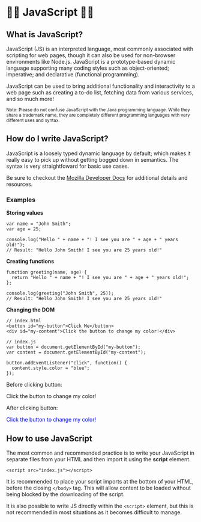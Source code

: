 # :star2::star2: JavaScript :star2::star2:

## What is JavaScript?

JavaScript (JS) is an interpreted language, most commonly associated with scripting for web pages, though it can also be used for non-browser environments like Node.js. JavaScript is a prototype-based dynamic language supporting many coding styles such as object-oriented; imperative; and declarative (functional programming).

JavaScript can be used to bring additional functionality and interactivity to a web page such as creating a to-do list, fetching data from various services, and so much more!

<small>Note: Please do not confuse JavaScript with the Java programming language. While they share a trademark name, they are completely different programming languages with very different uses and syntax.</small>

## How do I write JavaScript?

JavaScript is a loosely typed dynamic language by default; which makes it really easy to pick up without getting bogged down in semantics. The syntax is very straightfoward for basic use cases.

Be sure to checkout the [Mozilla Developer Docs](https://developer.mozilla.org/en-US/docs/Web/JavaScript#Tutorials) for additional details and resources.

### Examples

**Storing values**
```
var name = "John Smith";
var age = 25;

console.log("Hello " + name + "! I see you are " + age + " years old!");
// Result: "Hello John Smith! I see you are 25 years old!"
```

**Creating functions**
```
function greeting(name, age) {
  return "Hello " + name + "! I see you are " + age + " years old!";
};

console.log(greeting("John Smith", 25));
// Result: "Hello John Smith! I see you are 25 years old!"
```

**Changing the DOM**
```
// index.html
<button id="my-button">Click Me</button>
<div id="my-content">Click the button to change my color!</div>

// index.js
var button = document.getElementById("my-button");
var content = document.getElementById("my-content");

button.addEventListener("click", function() {
  content.style.color = "blue";
});
```

Before clicking button:
<div>Click the button to change my color!</div>

After clicking button:
<div style="color:blue;">Click the button to change my color!</div>

## How to use JavaScript
The most common and recommended practice is to write your JavaScript in separate files from your HTML and then import it using the **script** element.

```
<script src="index.js"></script>
```

It is recommended to place your script imports at the bottom of your HTML, before the closing `</body>` tag. This will allow content to be loaded without being blocked by the downloading of the script.

It is also possible to write JS directly within the `<script>` element, but this is not recommended in most situations as it becomes difficult to manage.

